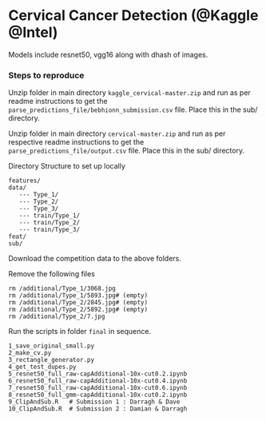 # Cervical Cancer Detection (@Kaggle @Intel)

Models include resnet50, vgg16 along with dhash of images. 

### Steps to reproduce

Unzip folder in main directory `kaggle_cervical-master.zip` and run as per readme instructions to get the `parse_predictions_file/bebhionn_submission.csv` file. Place this in the sub/ directory. 

Unzip folder in main directory `cervical-master.zip` and run as per respective readme instructions to get the `parse_predictions_file/output.csv` file. Place this in the sub/ directory. 

Directory Structure to set up locally
```
features/
data/
   --- Type_1/
   --- Type_2/
   --- Type_3/
   --- train/Type_1/
   --- train/Type_2/
   --- train/Type_3/
feat/
sub/
```
Download the competition data to the above folders.

Remove the following files
```
rm /additional/Type_1/3068.jpg
rm /additional/Type_1/5893.jpg# (empty)
rm /additional/Type_2/2845.jpg# (empty)
rm /additional/Type_2/5892.jpg# (empty)
rm /additional/Type_2/7.jpg 
```

Run the scripts in folder `final` in sequence.

```
1_save_original_small.py
2_make_cv.py
3_rectangle_generator.py
4_get_test_dupes.py
5_resnet50_full_raw-capAdditional-10x-cut0.2.ipynb
6_resnet50_full_raw-capAdditional-10x-cut0.4.ipynb
7_resnet50_full_raw-capAdditional-10x-cut0.6.ipynb
8_resnet50_full_gmm-capAdditional-10x-cut0.2.ipynb
9_ClipAndSub.R   # Submission 1 : Darragh & Dave
10_ClipAndSub.R  # Submission 2 : Damian & Darragh 

```
